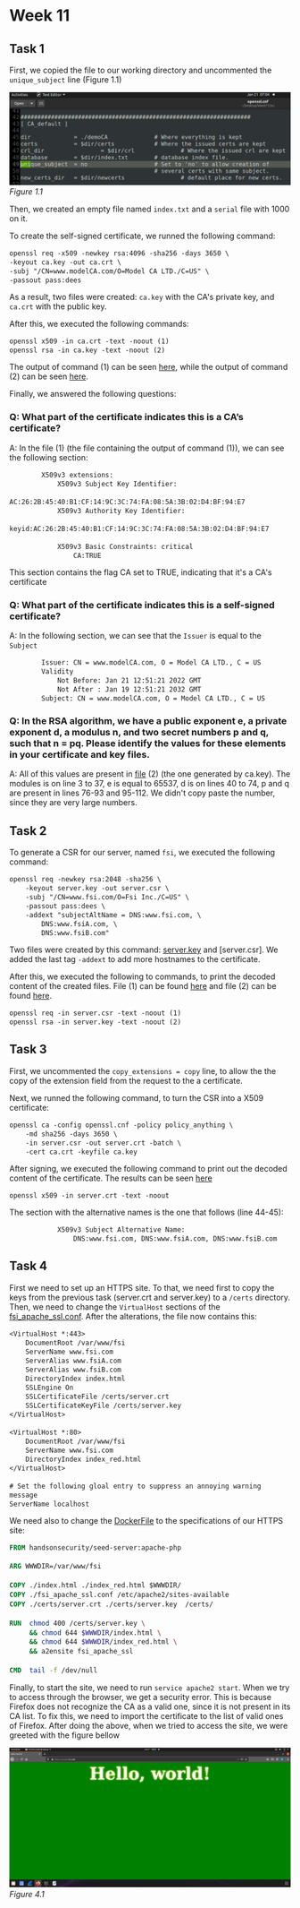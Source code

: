 # Week 11

## Task 1

First, we copied the file to our working directory and uncommented the `unique_subject` line (Figure 1.1)

![Figure 1.1](../Week11/img/task1_1.PNG)
*Figure 1.1*

Then, we created an empty file named `index.txt` and a ``serial`` file with 1000 on it.  

To create the self-signed certificate, we runned the following command:
```
openssl req -x509 -newkey rsa:4096 -sha256 -days 3650 \
-keyout ca.key -out ca.crt \
-subj "/CN=www.modelCA.com/O=Model CA LTD./C=US" \
-passout pass:dees
```

As a result, two files were created: `ca.key` with the CA's private key, and `ca.crt` with the public key.

After this, we executed the following commands:
```
openssl x509 -in ca.crt -text -noout (1)
openssl rsa -in ca.key -text -noout (2)
```

The output of command (1) can be seen [here](../Week11/file1_task1.txt), while the output of command (2) can be seen [here](../Week11/file2_task1.txt).


Finally, we answered the following questions:

### Q: What part of the certificate indicates this is a CA’s certificate?
A: In the file (1) (the file containing the output of command (1)), we can see the following section:
```
        X509v3 extensions:
            X509v3 Subject Key Identifier: 
                AC:26:2B:45:40:B1:CF:14:9C:3C:74:FA:08:5A:3B:02:D4:BF:94:E7
            X509v3 Authority Key Identifier: 
                keyid:AC:26:2B:45:40:B1:CF:14:9C:3C:74:FA:08:5A:3B:02:D4:BF:94:E7

            X509v3 Basic Constraints: critical
                CA:TRUE
```
This section contains the flag CA set to TRUE, indicating that it's a CA's certificate

### Q: What part of the certificate indicates this is a self-signed certificate?
A: In the following section, we can see that the ``Issuer`` is equal to the `Subject`
```
        Issuer: CN = www.modelCA.com, O = Model CA LTD., C = US
        Validity
            Not Before: Jan 21 12:51:21 2022 GMT
            Not After : Jan 19 12:51:21 2032 GMT
        Subject: CN = www.modelCA.com, O = Model CA LTD., C = US
```

### Q: In the RSA algorithm, we have a public exponent e, a private exponent d, a modulus n, and two secret numbers p and q, such that n = pq. Please identify the values for these elements in your certificate and key files.
A: All of this values are present in [file](../Week11/file2_task1.txt) (2) (the one generated by ca.key). The modules is on line 3 to 37, e is equal to 65537, d is on lines 40 to 74, p and q are present in lines 76-93 and 95-112. We didn't copy paste the number, since they are very large numbers.

## Task 2
To generate a CSR for our server, named `fsi`, we executed the following command:
```
openssl req -newkey rsa:2048 -sha256 \
    -keyout server.key -out server.csr \
    -subj "/CN=www.fsi.com/O=Fsi Inc./C=US" \
    -passout pass:dees \
    -addext "subjectAltName = DNS:www.fsi.com, \
        DNS:www.fsiA.com, \
        DNS:www.fsiB.com"
```
Two files were created by this command: [server.key](../Week11/server.key) and [server.csr]. We added the last tag `-addext` to add more hostnames to the certificate.

After this, we executed the following to commands, to print the decoded content of the created files. File (1) can be found [here](../Week11/file1_task2.txt) and file (2) can be found [here](../Week11/file2_task2.txt).
```
openssl req -in server.csr -text -noout (1)
openssl rsa -in server.key -text -noout (2)
```

## Task 3
First, we uncommented the `copy_extensions = copy` line, to allow the
the copy of the extension field from the request to the a certificate.

Next, we runned the following command, to turn the CSR into a X509 certificate:

```
openssl ca -config openssl.cnf -policy policy_anything \
    -md sha256 -days 3650 \
    -in server.csr -out server.crt -batch \
    -cert ca.crt -keyfile ca.key
```

After signing, we executed the following command to print out the decoded content of the certificate. The results can be seen [here](../Week11/file1_task3.txt)
```
openssl x509 -in server.crt -text -noout
```

The section with the alternative names is the one that follows (line 44-45):
```
            X509v3 Subject Alternative Name: 
                DNS:www.fsi.com, DNS:www.fsiA.com, DNS:www.fsiB.com
```

## Task 4
First we need to set up an HTTPS site. To that, we need first to copy the keys from the previous task (server.crt and server.key) to a `/certs` directory.
Then, we need to change the `VirtualHost` sections of the [fsi_apache_ssl.conf](../Week11/fsi_apache_ssl.conf). After the alterations, the file now contains this:
```
<VirtualHost *:443> 
    DocumentRoot /var/www/fsi
    ServerName www.fsi.com
    ServerAlias www.fsiA.com
    ServerAlias www.fsiB.com
    DirectoryIndex index.html
    SSLEngine On 
    SSLCertificateFile /certs/server.crt
    SSLCertificateKeyFile /certs/server.key
</VirtualHost>

<VirtualHost *:80> 
    DocumentRoot /var/www/fsi
    ServerName www.fsi.com
    DirectoryIndex index_red.html
</VirtualHost>

# Set the following gloal entry to suppress an annoying warning message
ServerName localhost
```

We need also to change the [DockerFile](../Week11/Dockerfile) to the specifications of our HTTPS site:

```dockerfile
FROM handsonsecurity/seed-server:apache-php

ARG WWWDIR=/var/www/fsi

COPY ./index.html ./index_red.html $WWWDIR/
COPY ./fsi_apache_ssl.conf /etc/apache2/sites-available
COPY ./certs/server.crt ./certs/server.key  /certs/

RUN  chmod 400 /certs/server.key \
     && chmod 644 $WWWDIR/index.html \
     && chmod 644 $WWWDIR/index_red.html \
     && a2ensite fsi_apache_ssl   

CMD  tail -f /dev/null
```

Finally, to start the site, we need to run `service apache2 start`. When we try to access through the browser, we get a security error. This is because Firefox does not recognize the CA as a valid one, since it is not present in its CA list. To fix this, we need to import the certificate to the list of valid ones of Firefox.
After doing the above, when we tried to access the site, we were greeted with the figure bellow

![Figure 4.1](../Week11/img/task4_1.PNG)
*Figure 4.1*